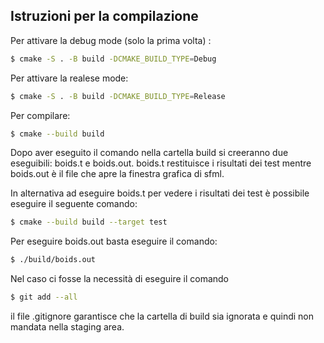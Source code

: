 ## Istruzioni per la compilazione

Per attivare la debug mode (solo la prima volta) :

```bash
$ cmake -S . -B build -DCMAKE_BUILD_TYPE=Debug
```
Per attivare la realese mode:

```bash
$ cmake -S . -B build -DCMAKE_BUILD_TYPE=Release
```

Per compilare:

```bash
$ cmake --build build
```
Dopo aver eseguito il comando nella cartella build si creeranno due eseguibili: boids.t e boids.out. boids.t restituisce i risultati dei test
mentre boids.out è il file che apre la finestra grafica di sfml.

In alternativa ad eseguire boids.t per vedere i risultati dei test è possibile eseguire il seguente comando:
```bash
$ cmake --build build --target test
```
Per eseguire boids.out basta eseguire il comando:

```bash
$ ./build/boids.out
```

Nel caso ci fosse la necessità di eseguire il comando
```bash
$ git add --all
```
il file .gitignore garantisce che la cartella di build sia ignorata e quindi non mandata nella staging area.




